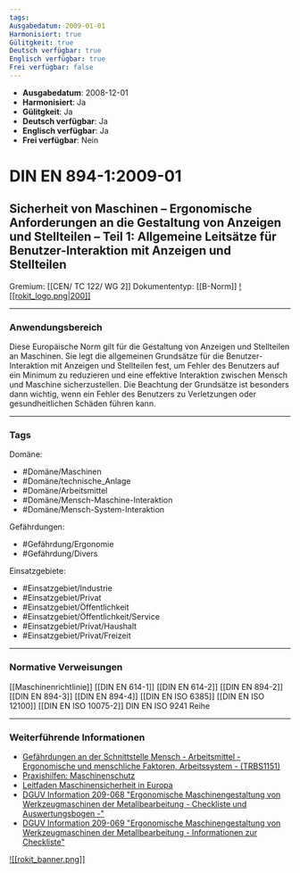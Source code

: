 ```yaml
---
tags:
Ausgabedatum: 2009-01-01
Harmonisiert: true
Gülitgkeit: true
Deutsch verfügbar: true
Englisch verfügbar: true
Frei verfügbar: false
---
```


- **Ausgabedatum**: 2008-12-01
- **Harmonisiert**: Ja
- **Gülitgkeit**: Ja
- **Deutsch verfügbar**: Ja
- **Englisch verfügbar**: Ja
- **Frei verfügbar**: Nein

# DIN EN 894-1:2009-01
## Sicherheit von Maschinen – Ergonomische Anforderungen an die Gestaltung von Anzeigen und Stellteilen – Teil 1: Allgemeine Leitsätze für Benutzer-Interaktion mit Anzeigen und Stellteilen

Gremium: [[CEN/ TC 122/ WG 2]]
Dokumententyp: [[B-Norm]]
[![[rokit_logo.png|200]]](https://public-robots.de/)

***
### Anwendungsbereich
Diese Europäische Norm gilt für die Gestaltung von Anzeigen und Stellteilen an Maschinen. Sie legt die allgemeinen Grundsätze für die Benutzer-Interaktion mit Anzeigen und Stellteilen fest, um Fehler des Benutzers auf ein Minimum zu reduzieren und eine effektive Interaktion zwischen Mensch und Maschine sicherzustellen. Die Beachtung der Grundsätze ist besonders dann wichtig, wenn ein Fehler des Benutzers zu Verletzungen oder gesundheitlichen Schäden führen kann.

***
### Tags

Domäne:
- #Domäne/Maschinen 
- #Domäne/technische_Anlage
- #Domäne/Arbeitsmittel
- #Domäne/Mensch-Maschine-Interaktion
- #Domäne/Mensch-System-Interaktion

Gefährdungen:
- #Gefährdung/Ergonomie 
- #Gefährdung/Divers 

Einsatzgebiete:
- #Einsatzgebiet/Industrie 
- #Einsatzgebiet/Privat 
- #Einsatzgebiet/Öffentlichkeit 
- #Einsatzgebiet/Öffentlichkeit/Service
- #Einsatzgebiet/Privat/Haushalt
- #Einsatzgebiet/Privat/Freizeit

***
### Normative Verweisungen

[[Maschinenrichtlinie]]
[[DIN EN 614-1]]
[[DIN EN 614-2]]
[[DIN EN 894-2]]
[[DIN EN 894-3]]
[[DIN EN 894-4]]
[[DIN EN ISO 6385]]
[[DIN EN ISO 12100]]
[[DIN EN ISO 10075-2]]
DIN EN ISO 9241 Reihe

***
### Weiterführende Informationen
 
 - [Gefährdungen an der Schnittstelle Mensch - Arbeitsmittel - Ergonomische und menschliche Faktoren, Arbeitssystem - (TRBS1151)](https://www.baua.de/DE/Angebote/Regelwerk/TRBS/TRBS-1151) 
- [Praxishilfen: Maschinenschutz](https://www.dguv.de/ifa/praxishilfen/praxishilfen-maschinenschutz/index.jsp)
- [Leitfaden Maschinensicherheit in Europa](https://www.dinmedia.de/de/publikation/leitfaden-maschinensicherheit/3715398)
- [DGUV Information 209-068 "Ergonomische Maschinengestaltung von Werkzeugmaschinen der Metallbearbeitung - Checkliste und Auswertungsbogen -" ](https://publikationen.dguv.de/regelwerk/dguv-informationen/753/ergonomische-maschinengestaltung-von-werkzeugmaschinen-der-metallbearbeitung-checkliste-und-auswer)
- [DGUV Information 209-069 "Ergonomische Maschinengestaltung von Werkzeugmaschinen der Metallbearbeitung - Informationen zur Checkliste" ](https://publikationen.dguv.de/widgets/pdf/download/article/754)


[![[rokit_banner.png]]](https://public-robots.de/)
